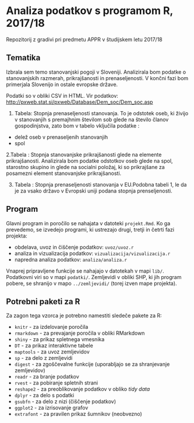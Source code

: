 # Analiza podatkov s programom R, 2017/18

Repozitorij z gradivi pri predmetu APPR v študijskem letu 2017/18

## Tematika

Izbrala sem  temo stanovanjski pogoji v Sloveniji. Analizirala bom podatke o stanovanjskih razmerah, prikrajšanosti in prenaseljenosti. V končni fazi bom primerjala Slovenijo in ostale evropske države. 

Podatki so v obliki CSV in HTML.
Vir podatkov: http://pxweb.stat.si/pxweb/Database/Dem_soc/Dem_soc.asp


1. Tabela: Stopnja prenaseljenosti stanovanja. To je odstotek oseb, ki živijo v stanovanjih s premajhnim številom sob glede na število članov gospodinjstva, zato bom v tabelo vključila podatke :
* delež oseb v prenaseljenih stanovanjih 
* spol

2.Tabela : Stopnja stanovanjske prikrajšanosti glede na elemente prikrajšanosti. Analizirala bom podatke odstotkov oseb glede na spol, starostno skupino in glede na socialni položaj, ki so prikrajšane za posamezni element stanovanjske prikrajšanosti. 

3. Tabela : Stopnja prenaseljenosti stanovanja v EU.Podobna tabeli 1, le da je za vsako državo v Evropski uniji podana stopnja prenseljenosti. 



## Program

Glavni program in poročilo se nahajata v datoteki `projekt.Rmd`. Ko ga prevedemo,
se izvedejo programi, ki ustrezajo drugi, tretji in četrti fazi projekta:

* obdelava, uvoz in čiščenje podatkov: `uvoz/uvoz.r`
* analiza in vizualizacija podatkov: `vizualizacija/vizualizacija.r`
* napredna analiza podatkov: `analiza/analiza.r`

Vnaprej pripravljene funkcije se nahajajo v datotekah v mapi `lib/`. Podatkovni
viri so v mapi `podatki/`. Zemljevidi v obliki SHP, ki jih program pobere, se
shranijo v mapo `../zemljevidi/` (torej izven mape projekta).

## Potrebni paketi za R


Za zagon tega vzorca je potrebno namestiti sledeče pakete za R:

* `knitr` - za izdelovanje poročila
* `rmarkdown` - za prevajanje poročila v obliki RMarkdown
* `shiny` - za prikaz spletnega vmesnika
* `DT` - za prikaz interaktivne tabele
* `maptools` - za uvoz zemljevidov
* `sp` - za delo z zemljevidi
* `digest` - za zgoščevalne funkcije (uporabljajo se za shranjevanje zemljevidov)
* `readr` - za branje podatkov
* `rvest` - za pobiranje spletnih strani
* `reshape2` - za preoblikovanje podatkov v obliko *tidy data*
* `dplyr` - za delo s podatki
* `gsubfn` - za delo z nizi (čiščenje podatkov)
* `ggplot2` - za izrisovanje grafov
* `extrafont` - za pravilen prikaz šumnikov (neobvezno)
